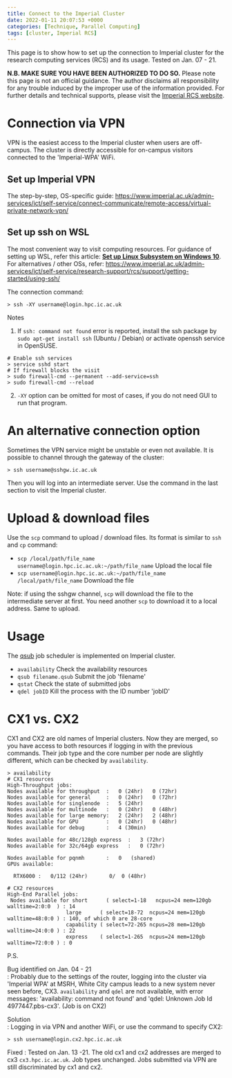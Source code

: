```yaml
---
title: Connect to the Imperial Cluster
date: 2022-01-11 20:07:53 +0000
categories: [Technique, Parallel Computing]
tags: [cluster, Imperial RCS]
---
```


This page is to show how to set up the connection to Imperial cluster for the research computing services (RCS) and its usage. Tested on Jan. 07 - 21.

**N.B. MAKE SURE YOU HAVE BEEN AUTHORIZED TO DO SO.** Please note this page is not an official guidance. The author disclaims all responsibility for any trouble induced by the improper use of the information provided. For further details and technical supports, please visit the [Imperial RCS website](https://www.imperial.ac.uk/admin-services/ict/self-service/research-support/rcs/). 

# Connection via VPN
VPN is the easiest access to the Imperial cluster when users are off-campus. The cluster is directly accessible for on-campus visitors connected to the 'Imperial-WPA' WiFi. 

## Set up Imperial VPN
The step-by-step, OS-specific guide: <https://www.imperial.ac.uk/admin-services/ict/self-service/connect-communicate/remote-access/virtual-private-network-vpn/>

## Set up ssh on WSL
The most convenient way to visit computing resources. For guidance of setting up WSL, refer this article: [**Set up Linux Subsystem on Windows 10**](/posts/Set-up-Linux-Subsystem-for-Windows-10/index.html). For alternatives / other OSs, refer: <https://www.imperial.ac.uk/admin-services/ict/self-service/research-support/rcs/support/getting-started/using-ssh/>

The connection command: 
``` console
> ssh -XY username@login.hpc.ic.ac.uk
```

Notes  
1. If `ssh: command not found` error is reported, install the ssh package by `sudo apt-get install ssh` (Ubuntu / Debian) or activate openssh service in OpenSUSE.  

``` console
# Enable ssh services
> service sshd start
# If firewall blocks the visit
> sudo firewall-cmd --permanent --add-service=ssh
> sudo firewall-cmd --reload

```

2. `-XY` option can be omitted for most of cases, if you do not need GUI to run that program. 

# An alternative connection option
Sometimes the VPN service might be unstable or even not available. It is possible to channel through the gateway of the cluster: 

``` console
> ssh username@sshgw.ic.ac.uk
```

Then you will log into an intermediate server. Use the command in the last section to visit the Imperial cluster. 

# Upload & download files

Use the `scp` command to upload / download files. Its format is similar to `ssh` and `cp` command: 

* `scp /local/path/file_name username@login.hpc.ic.ac.uk:~/path/file_name` Upload the local file
* `scp username@login.hpc.ic.ac.uk:~/path/file_name /local/path/file_name` Download the file

Note: if using the sshgw channel, `scp` will download the file to the intermediate server at first. You need another `scp` to download it to a local address. Same to upload. 

# Usage
The [qsub](https://pubs.opengroup.org/onlinepubs/9699919799/utilities/qsub.html) job scheduler is implemented on Imperial cluster. 

* `availability` Check the availability resources  
* `qsub filename.qsub` Submit the job 'filename'  
* `qstat` Check the state of submitted jobs  
* `qdel jobID` Kill the process with the ID number 'jobID'  

# CX1 vs. CX2

CX1 and CX2 are old names of Imperial clusters. Now they are merged, so you have access to both resources if logging in with the previous commands. Their job type and the core number per node are slightly different, which can be checked by `availability`. 

``` console
> availability
# CX1 resources
High-Throughput jobs: 
Nodes available for throughput  :   0 (24hr)   0 (72hr) 
Nodes available for general     :   0 (24hr)   0 (72hr) 
Nodes available for singlenode  :   5 (24hr)   
Nodes available for multinode   :   0 (24hr)   0 (48hr) 
Nodes available for large memory:   2 (24hr)   2 (48hr)  
Nodes available for GPU         :   0 (24hr)   0 (48hr) 
Nodes available for debug       :   4 (30min)  

Nodes available for 48c/128gb express  :   3 (72hr)  
Nodes available for 32c/64gb express   :   0 (72hr)  

Nodes available for pqnmh       :   0   (shared) 
GPUs available: 

  RTX6000 :   0/112 (24hr)       0/  0 (48hr) 

# CX2 resources
High-End Parallel jobs: 
 Nodes available for short      ( select=1-18   ncpus=24 mem=120gb walltime=2:0:0  ) : 14  
                   large      ( select=18-72  ncpus=24 mem=120gb walltime=48:0:0 ) : 140, of which 0 are 28-core 
                   capability ( select=72-265 ncpus=28 mem=120gb walltime=24:0:0 ) : 22 
                   express    ( select=1-265  ncpus=24 mem=120gb walltime=72:0:0 ) : 0 
```

P.S. 

Bug identified on Jan. 04 - 21  
: Probably due to the settings of the router, logging into the cluster via 'Imperial WPA' at MSRH, White City campus leads to a new system never seen before, CX3. `availability` and `qdel` are not available, with error messages: 'availability: command not found' and 'qdel: Unknown Job Id 4977447.pbs-cx3'. (Job is on CX2)

Solution  
: Logging in via VPN and another WiFi, or use the command to specify CX2: 

``` console
> ssh username@login.cx2.hpc.ic.ac.uk
```

Fixed
: Tested on Jan. 13 -21. The old cx1 and cx2 addresses are merged to cx3 `cx3.hpc.ic.ac.uk`. Job types unchanged. Jobs submitted via VPN are still discriminated by cx1 and cx2. 

